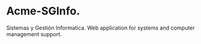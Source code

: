 # Acme-SGInfo.
Sistemas y Gestión Informatica. Web application for systems and computer management support. 

